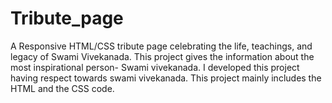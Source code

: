 # Tribute_page
A Responsive HTML/CSS tribute page celebrating the life, teachings, and legacy of Swami Vivekanada. This project gives the information about the most inspirational person- Swami vivekanada. I developed this project having respect towards swami vivekanada. This project mainly includes the HTML and the CSS code. 
